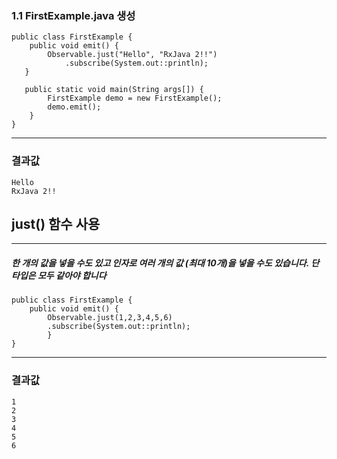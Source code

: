 ### 1.1 FirstExample.java 생성

```
public class FirstExample {
    public void emit() {
        Observable.just("Hello", "RxJava 2!!")
            .subscribe(System.out::println);
   }
   
   public static void main(String args[]) {
        FirstExample demo = new FirstExample();
        demo.emit();
    }
}
```

* * *

### 결과값

```
Hello
RxJava 2!!
```


## just() 함수 사용
--------------
##### 한 개의 값을 넣을 수도 있고 인자로 여러 개의 값 (최대 10개)을 넣을 수도 있습니다. 단 타입은 모두 같아야 합니다

```
public class FirstExample {
    public void emit() {
        Observable.just(1,2,3,4,5,6)
        .subscribe(System.out::println);
        }
}
```

***

### 결과값

```
1
2
3
4
5
6
```

